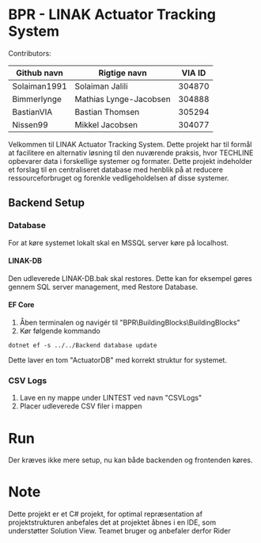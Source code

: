 # BPR - LINAK Actuator Tracking System

Contributors:

| Github navn  | Rigtige navn | VIA ID |
| ------------- | ------------- | ------------- |
| Solaiman1991 | Solaiman Jalili | 304870 |
| Bimmerlynge | Mathias Lynge-Jacobsen | 304888 |
| BastianVIA | Bastian Thomsen | 305294 |
| Nissen99 | Mikkel Jacobsen | 304077 |


Velkommen til LINAK Actuator Tracking System. Dette projekt har til formål at facilitere en alternativ løsning til den nuværende praksis, hvor TECHLINE opbevarer data i forskellige systemer og formater. Dette projekt indeholder et forslag til en centraliseret database med henblik på at reducere ressourceforbruget og forenkle vedligeholdelsen af disse systemer.

## Backend Setup
### Database
For at køre systemet lokalt skal en MSSQL server køre på localhost. 
#### LINAK-DB
Den udleverede LINAK-DB.bak skal restores.
Dette kan for eksempel gøres gennem SQL server management, med Restore Database.

#### EF Core
1. Åben terminalen og navigér til "BPR\BuildingBlocks\BuildingBlocks"
2. Kør følgende kommando
```
dotnet ef -s ../../Backend database update
```
Dette laver en tom "ActuatorDB" med korrekt struktur for systemet.

### CSV Logs
1. Lave en ny mappe under LINTEST ved navn "CSVLogs"
2. Placer udleverede CSV filer i mappen

# Run
Der kræves ikke mere setup, nu kan både backenden og frontenden køres.

# Note
Dette projekt er et C# projekt, for optimal repræsentation af projektstrukturen anbefales det at projektet åbnes i en IDE, som understøtter Solution View. Teamet bruger og anbefaler derfor Rider 
